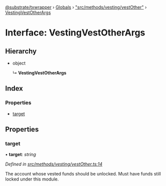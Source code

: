 [@substrate/txwrapper](../README.md) › [Globals](../globals.md) › ["src/methods/vesting/vestOther"](../modules/_src_methods_vesting_vestother_.md) › [VestingVestOtherArgs](_src_methods_vesting_vestother_.vestingvestotherargs.md)

# Interface: VestingVestOtherArgs

## Hierarchy

* object

  ↳ **VestingVestOtherArgs**

## Index

### Properties

* [target](_src_methods_vesting_vestother_.vestingvestotherargs.md#target)

## Properties

###  target

• **target**: *string*

*Defined in [src/methods/vesting/vestOther.ts:14](https://github.com/paritytech/txwrapper/blob/2c5feb3/src/methods/vesting/vestOther.ts#L14)*

The account whose vested funds should be unlocked. Must have funds still
locked under this module.
